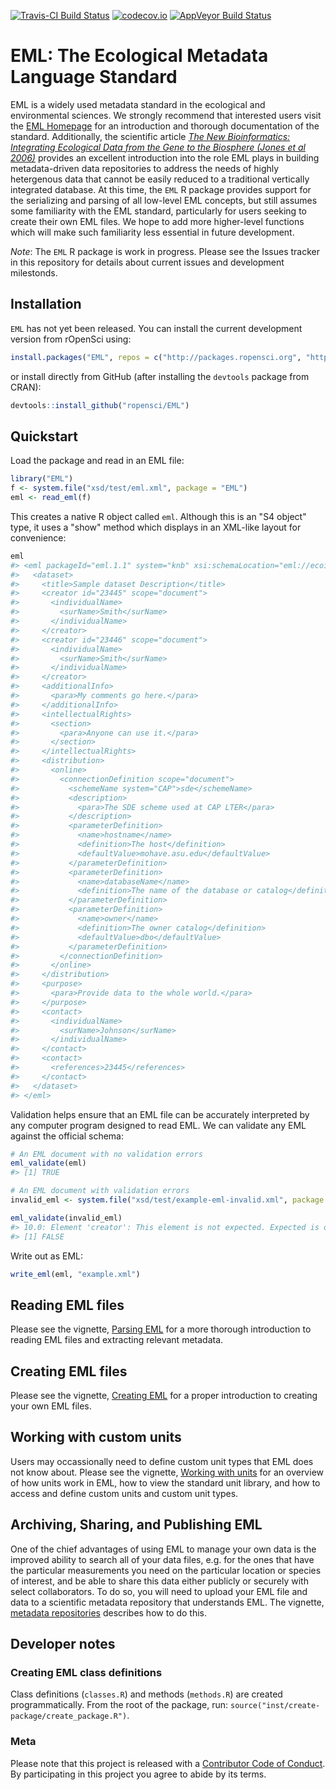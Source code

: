 <!-- README.md is generated from README.Rmd. Please edit that file -->
[![Travis-CI Build Status](https://travis-ci.org/ropensci/EML.svg?branch=master)](https://travis-ci.org/ropensci/EML) [![codecov.io](https://codecov.io/github/ropensci/EML/coverage.svg?branch=master)](https://codecov.io/github/ropensci/EML?branch=master) [![AppVeyor Build Status](https://ci.appveyor.com/api/projects/status/github/ropensci/EML?branch=master&svg=true)](https://ci.appveyor.com/project/ropensci/EML)

EML: The Ecological Metadata Language Standard
==============================================

EML is a widely used metadata standard in the ecological and environmental sciences. We strongly recommend that interested users visit the [EML Homepage](https://knb.ecoinformatics.org/#external//emlparser/docs/index.html) for an introduction and thorough documentation of the standard. Additionally, the scientific article *[The New Bioinformatics: Integrating Ecological Data from the Gene to the Biosphere (Jones et al 2006)](http://doi.org/10.1146/annurev.ecolsys.37.091305.110031)* provides an excellent introduction into the role EML plays in building metadata-driven data repositories to address the needs of highly hetergenous data that cannot be easily reduced to a traditional vertically integrated database. At this time, the `EML` R package provides support for the serializing and parsing of all low-level EML concepts, but still assumes some familiarity with the EML standard, particularly for users seeking to create their own EML files. We hope to add more higher-level functions which will make such familiarity less essential in future development.

*Note*: The `EML` R package is work in progress. Please see the Issues tracker in this repository for details about current issues and development milestonds.

Installation
------------

`EML` has not yet been released. You can install the current development version from rOpenSci using:

``` r
install.packages("EML", repos = c("http://packages.ropensci.org", "https://cran.rstudio.com"))
```

or install directly from GitHub (after installing the `devtools` package from CRAN):

``` r
devtools::install_github("ropensci/EML")
```

Quickstart
----------

Load the package and read in an EML file:

``` r
library("EML")
f <- system.file("xsd/test/eml.xml", package = "EML")
eml <- read_eml(f)
```

This creates a native R object called `eml`. Although this is an "S4 object" type, it uses a "show" method which displays in an XML-like layout for convenience:

``` r
eml
#> <eml packageId="eml.1.1" system="knb" xsi:schemaLocation="eml://ecoinformatics.org/eml-2.1.1 eml.xsd">
#>   <dataset>
#>     <title>Sample dataset Description</title>
#>     <creator id="23445" scope="document">
#>       <individualName>
#>         <surName>Smith</surName>
#>       </individualName>
#>     </creator>
#>     <creator id="23446" scope="document">
#>       <individualName>
#>         <surName>Smith</surName>
#>       </individualName>
#>     </creator>
#>     <additionalInfo>
#>       <para>My comments go here.</para>
#>     </additionalInfo>
#>     <intellectualRights>
#>       <section>
#>         <para>Anyone can use it.</para>
#>       </section>
#>     </intellectualRights>
#>     <distribution>
#>       <online>
#>         <connectionDefinition scope="document">
#>           <schemeName system="CAP">sde</schemeName>
#>           <description>
#>             <para>The SDE scheme used at CAP LTER</para>
#>           </description>
#>           <parameterDefinition>
#>             <name>hostname</name>
#>             <definition>The host</definition>
#>             <defaultValue>mohave.asu.edu</defaultValue>
#>           </parameterDefinition>
#>           <parameterDefinition>
#>             <name>databaseName</name>
#>             <definition>The name of the database or catalog</definition>
#>           </parameterDefinition>
#>           <parameterDefinition>
#>             <name>owner</name>
#>             <definition>The owner catalog</definition>
#>             <defaultValue>dbo</defaultValue>
#>           </parameterDefinition>
#>         </connectionDefinition>
#>       </online>
#>     </distribution>
#>     <purpose>
#>       <para>Provide data to the whole world.</para>
#>     </purpose>
#>     <contact>
#>       <individualName>
#>         <surName>Johnson</surName>
#>       </individualName>
#>     </contact>
#>     <contact>
#>       <references>23445</references>
#>     </contact>
#>   </dataset>
#> </eml>
```

Validation helps ensure that an EML file can be accurately interpreted by any computer program designed to read EML. We can validate any EML against the official schema:

``` r
# An EML document with no validation errors
eml_validate(eml)
#> [1] TRUE

# An EML document with validation errors
invalid_eml <- system.file("xsd/test/example-eml-invalid.xml", package = "EML")

eml_validate(invalid_eml)
#> 10.0: Element 'creator': This element is not expected. Expected is one of ( references, alternateIdentifier, shortName, title ).
#> [1] FALSE
```

Write out as EML:

``` r
write_eml(eml, "example.xml")
```

Reading EML files
-----------------

Please see the vignette, [Parsing EML](https://github.com/ropensci/EML/blob/master/vignettes/parsing-EML.Rmd) for a more thorough introduction to reading EML files and extracting relevant metadata.

Creating EML files
------------------

Please see the vignette, [Creating EML](https://github.com/ropensci/EML/blob/master/vignettes/creating-EML.Rmd) for a proper introduction to creating your own EML files.

Working with custom units
-------------------------

Users may occassionally need to define custom unit types that EML does not know about. Please see the vignette, [Working with units](https://github.com/ropensci/EML/blob/master/vignettes/working-with-units.Rmd) for an overview of how units work in EML, how to view the standard unit library, and how to access and define custom units and custom unit types.

Archiving, Sharing, and Publishing EML
--------------------------------------

One of the chief advantages of using EML to manage your own data is the improved ability to search all of your data files, e.g. for the ones that have the particular measurements you need on the particular location or species of interest, and be able to share this data either publicly or securely with select collaborators. To do so, you will need to upload your EML file and data to a scientific metadata repository that understands EML. The vignette, [metadata repositories](https://github.com/ropensci/EML/blob/master/vignettes/metadata-repositories.Rmd) describes how to do this.

Developer notes
---------------

### Creating EML class definitions

Class definitions (`classes.R`) and methods (`methods.R`) are created programmatically. From the root of the package, run: `source("inst/create-package/create_package.R")`.

### Meta

Please note that this project is released with a [Contributor Code of Conduct](CONDUCT.md). By participating in this project you agree to abide by its terms.
